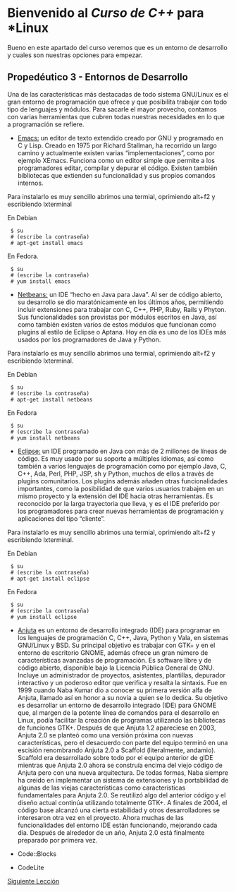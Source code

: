 # Bienvenido al *Curso de C++* para *Linux

Bueno en este apartado del curso veremos que es un entorno de desarrollo y cuales son nuestras opciones para empezar.

## Propedéutico 3 - Entornos de Desarrollo

Una de las características más destacadas de todo sistema GNU/Linux es el gran entorno de programación que ofrece y que posibilita trabajar con todo tipo de lenguajes y módulos. Para sacarle el mayor provecho, contamos con varias herramientas que cubren todas nuestras necesidades en lo que a programación se refiere.

 * [Emacs:](http://www.gnu.org/software/emacs/) un editor de texto extendido creado por GNU y programado en C y Lisp. Creado en 1975 por Richard Stallman, ha recorrido un largo camino y actualmente existen varias “implementaciones”, como por ejemplo XEmacs. Funciona como un editor simple que permite a los programadores editar, compilar y depurar el código. Existen también bibliotecas que extienden su funcionalidad y sus propios comandos internos.


Para instalarlo es muy sencillo abrimos una termial, oprimiendo alt+f2 y escribiendo lxterminal

En Debian 

     $ su
     # (escribe la contraseña)
     # apt-get install emacs 

En Fedora.

     $ su
     # (escribe la contraseña)
     # yum install emacs 

 * [Netbeans:](https://netbeans.org/index_es.html) un IDE “hecho en Java para Java”. Al ser de código abierto, su desarrollo se dio maratónicamente en los últimos años, permitiendo incluir extensiones para trabajar con C, C++, PHP, Ruby, Rails y Phyton. Sus funcionalidades son provistas por módulos escritos en Java, así como también existen varios de estos módulos que funcionan como plugins al estilo de Eclipse o Aptana. Hoy en día es uno de los IDEs más usados por los programadores de Java y Python.

Para instalarlo es muy sencillo abrimos una termial, oprimiendo alt+f2 y escribiendo lxterminal.

En Debian 

     $ su
     # (escribe la contraseña)
     # apt-get install netbeans 

En Fedora

     $ su
     # (escribe la contraseña)
     # yum install netbeans
 
 * [Eclipse:](http://www.eclipse.org/) un IDE programado en Java con más de 2 millones de líneas de código. Es muy usado por su soporte a múltiples idiomas, así como también a varios lenguajes de programación como por ejemplo Java, C, C++, Ada, Perl, PHP, JSP, sh y Python, muchos de ellos a través de plugins comunitarios. Los plugins además añaden otras funcionalidades importantes, como la posibilidad de que varios usuarios trabajen en un mismo proyecto y la extensión del IDE hacia otras herramientas. Es reconocido por la larga trayectoria que lleva, y es el IDE preferido por los programadores para crear nuevas herramientas de programación y aplicaciones del tipo “cliente”.

Para instalarlo es muy sencillo abrimos una termial, oprimiendo alt+f2 y escribiendo lxterminal. 

En Debian 

     $ su
     # (escribe la contraseña)
     # apt-get install eclipse 

En Fedora

     $ su
     # (escribe la contraseña)
     # yum install eclipse

 * [Anjuta]() es un entorno de desarrollo integrado (IDE) para programar en los lenguajes de programación C, C++, Java, Python y Vala, en sistemas GNU/Linux y BSD. Su principal objetivo es trabajar con GTK+ y en el entorno de escritorio GNOME, además ofrece un gran número de características avanzadas de programación. Es software libre y de código abierto, disponible bajo la Licencia Pública General de GNU. 
 Incluye un administrador de proyectos, asistentes, plantillas, depurador interactivo y un poderoso editor que verifica y resalta la sintaxis.
Fue en 1999 cuando Naba Kumar dio a conocer su primera versión alfa de Anjuta, llamado así en honor a su novia a quien se lo dedica. Su objetivo es desarrollar un entorno de desarrollo integrado (IDE) para GNOME que, al margen de la potente línea de comandos para el desarrollo en Linux, podía facilitar la creación de programas utilizando las bibliotecas de funciones GTK+. Después de que Anjuta 1.2 apareciese en 2003, Anjuta 2.0 se planteó como una versión próxima con nuevas características, pero el desacuerdo con parte del equipo terminó en una escisión renombrando Anjuta 2.0 a Scaffold (literalmente, andamio). Scaffold era desarrollado sobre todo por el equipo anterior de gIDE mientras que Anjuta 2.0 ahora se construía encima del viejo código de Anjuta pero con una nueva arquitectura.
 De todas formas, Naba siempre ha creído en implementar un sistema de extensiones y la portabilidad de algunas de las viejas características como características fundamentales para Anjuta 2.0. Se reutilizó algo del anterior código y el diseño actual continúa utilizando totalmente GTK+.
 A finales de 2004, el código base alcanzó una cierta estabilidad y otros desarrolladores se interesaron otra vez en el proyecto. Ahora muchas de las funcionalidades del entorno IDE están funcionando, mejorando cada día. Después de alrededor de un año, Anjuta 2.0 está finalmente preparado por primera vez.
 
 * Code::Blocks
 * CodeLite

[Siguiente Lección](../Propedéutico03-EntornosDesarrollo/)
 

